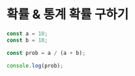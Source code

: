 # 확률 & 통계 확률 구하기

```js
const a = 10;
const b = 10;

const prob = a / (a + b);

console.log(prob);
```
